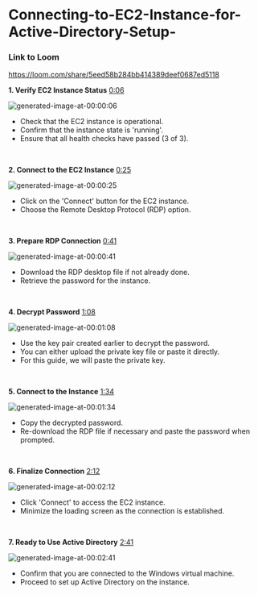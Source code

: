 # Connecting-to-EC2-Instance-for-Active-Directory-Setup-

### Link to Loom

<https://loom.com/share/5eed58b284bb414389deef0687ed5118>
 

**1. Verify EC2 Instance Status** [0:06](https://loom.com/share/5eed58b284bb414389deef0687ed5118?t=6)

![generated-image-at-00:00:06](https://loom.com/i/d4a44882f6c840dc9acce98dc2a8392e?workflows_screenshot=true)

- Check that the EC2 instance is operational.
- Confirm that the instance state is 'running'.
- Ensure that all health checks have passed (3 of 3).

 

**2. Connect to the EC2 Instance** [0:25](https://loom.com/share/5eed58b284bb414389deef0687ed5118?t=25)

![generated-image-at-00:00:25](https://loom.com/i/3ac93b4b38904e11ac6c6736d6288bd9?workflows_screenshot=true)

- Click on the 'Connect' button for the EC2 instance.
- Choose the Remote Desktop Protocol (RDP) option.

 

**3. Prepare RDP Connection** [0:41](https://loom.com/share/5eed58b284bb414389deef0687ed5118?t=41)

![generated-image-at-00:00:41](https://loom.com/i/e8bb881355a349b4ba9b8985f11d1ede?workflows_screenshot=true)

- Download the RDP desktop file if not already done.
- Retrieve the password for the instance.

 

**4. Decrypt Password** [1:08](https://loom.com/share/5eed58b284bb414389deef0687ed5118?t=68)

![generated-image-at-00:01:08](https://loom.com/i/43217e257df8476cab43e626413c9b6d?workflows_screenshot=true)

- Use the key pair created earlier to decrypt the password.
- You can either upload the private key file or paste it directly.
- For this guide, we will paste the private key.

 

**5. Connect to the Instance** [1:34](https://loom.com/share/5eed58b284bb414389deef0687ed5118?t=94)

![generated-image-at-00:01:34](https://loom.com/i/e9849a8990cb45d39fa7ae669142ade5?workflows_screenshot=true)

- Copy the decrypted password.
- Re-download the RDP file if necessary and paste the password when prompted.

 

**6. Finalize Connection** [2:12](https://loom.com/share/5eed58b284bb414389deef0687ed5118?t=132)

![generated-image-at-00:02:12](https://loom.com/i/3171912a5141435fb8d0f76cf9af27d0?workflows_screenshot=true)

- Click 'Connect' to access the EC2 instance.
- Minimize the loading screen as the connection is established.

 

**7. Ready to Use Active Directory** [2:41](https://loom.com/share/5eed58b284bb414389deef0687ed5118?t=161)

![generated-image-at-00:02:41](https://loom.com/i/e6500f660981457b8b35cc23d7d5fb65?workflows_screenshot=true)

- Confirm that you are connected to the Windows virtual machine.
- Proceed to set up Active Directory on the instance.


